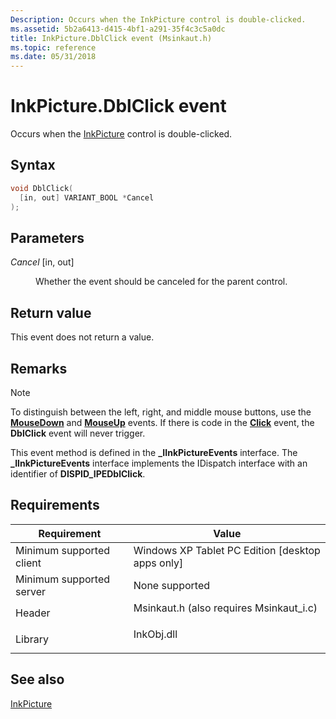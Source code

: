 ```yaml
---
Description: Occurs when the InkPicture control is double-clicked.
ms.assetid: 5b2a6413-d415-4bf1-a291-35f4c3c5a0dc
title: InkPicture.DblClick event (Msinkaut.h)
ms.topic: reference
ms.date: 05/31/2018
---
```


# InkPicture.DblClick event

Occurs when the [InkPicture](inkpicture-control-reference.md) control is double-clicked.

## Syntax


```C++
void DblClick(
  [in, out] VARIANT_BOOL *Cancel
);
```



## Parameters

<dl> <dt>

*Cancel* \[in, out\]
</dt> <dd>

Whether the event should be canceled for the parent control.

</dd> </dl>

## Return value

This event does not return a value.

## Remarks

> [!Note]  
> To distinguish between the left, right, and middle mouse buttons, use the [**MouseDown**](inkpicture-mousedown.md) and [**MouseUp**](inkpicture-mouseup.md) events. If there is code in the [**Click**](inkpicture-click.md) event, the **DblClick** event will never trigger.

 

This event method is defined in the **\_IInkPictureEvents** interface. The **\_IInkPictureEvents** interface implements the IDispatch interface with an identifier of **DISPID\_IPEDblClick**.

## Requirements



| Requirement | Value |
|-------------------------------------|---------------------------------------------------------------------------------------------------------------------|
| Minimum supported client<br/> | Windows XP Tablet PC Edition \[desktop apps only\]<br/>                                                       |
| Minimum supported server<br/> | None supported<br/>                                                                                           |
| Header<br/>                   | <dl> <dt>Msinkaut.h (also requires Msinkaut\_i.c)</dt> </dl> |
| Library<br/>                  | <dl> <dt>InkObj.dll</dt> </dl>                               |



## See also

<dl> <dt>

[InkPicture](inkpicture-control-reference.md)
</dt> </dl>

 

 




